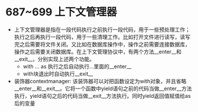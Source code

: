 # 687~699 上下文管理器
 - 上下文管理器是指在一段代码执行之前执行一段代码，用于一些预处理工作；执行之后再执行一段代码，用于一些清理工作。比如打开文件进行读写，读写完之后需要将文件关闭。又比如在数据库操作中，操作之前需要连接数据库，操作之后需要关闭数据库。在上下文管理协议中，有两个方法__enter__和__exit__，分别实现上述两个功能。
    - with ... as 执行之后自动执行...里面的__enter__
    - with块退出时自动执行__exit__
 -  装饰器contextmanager: 该装饰器可以对把函数设定为with对象，并且省略__enter__和__exit__。它将一个函数中yield语句之前的代码当做__enter__方法执行，yield语句之后的代码当做__exit__方法执行。同时yield返回值赋值给as后的变量
